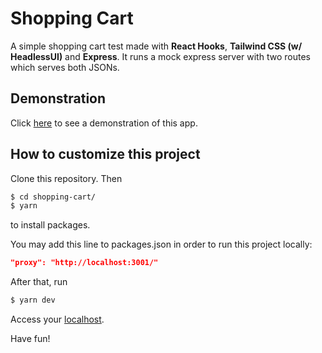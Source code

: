 # Shopping Cart

A simple shopping cart test made with **React Hooks**, **Tailwind CSS (w/ HeadlessUI)** and **Express**. It runs a mock express server with two routes which serves both JSONs.

## Demonstration
Click [here](https://codeby-shopping-cart.herokuapp.com/ "Demonstration") to see a demonstration of this app.

## How to customize this project
Clone this repository. Then

```zsh
$ cd shopping-cart/
$ yarn
```
to install packages.

You may add this line to packages.json in order to run this project locally:

```json
"proxy": "http://localhost:3001/"
```

After that, run
```zsh
$ yarn dev
```

Access your [localhost](http://localhost:3000/ "Localhost").

Have fun!
